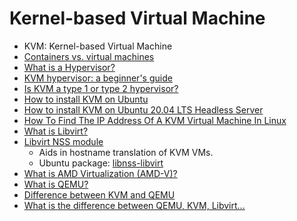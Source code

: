 # Kernel-based Virtual Machine

-   KVM: Kernel-based Virtual Machine
-   [Containers vs. virtual machines](https://www.atlassian.com/microservices/cloud-computing/containers-vs-vms)
-   [What is a Hypervisor?](https://en.wikipedia.org/wiki/Hypervisor)
-   [KVM hypervisor: a beginner's guide](https://ubuntu.com/blog/kvm-hyphervisor)
-   [Is KVM a type 1 or type 2 hypervisor?](https://serverfault.com/questions/855094/is-kvm-a-type-1-or-type-2-hypervisor)
-   [How to install KVM on Ubuntu](https://phoenixnap.com/kb/ubuntu-install-kvm)
-   [How to install KVM on Ubuntu 20.04 LTS Headless Server](https://www.cyberciti.biz/faq/how-to-install-kvm-on-ubuntu-20-04-lts-headless-server)
-   [How To Find The IP Address Of A KVM Virtual Machine In Linux](https://ostechnix.com/how-to-find-the-ip-address-of-a-kvm-virtual-machine)
-   [What is Libvirt?](https://wiki.archlinux.org/title/Libvirt)
-   [Libvirt NSS module](https://libvirt.org/nss.html)
    -   Aids in hostname translation of KVM VMs.
    -   Ubuntu package: [libnss-libvirt](https://www.ubuntuupdates.org/package/core/jammy/universe/base/libnss-libvirt)
-   [What is AMD Virtualization (AMD-V)?](https://www.techtarget.com/searchitoperations/definition/AMD-V-AMD-virtualization)
-   [What is QEMU?](https://ubuntu.com/server/docs/virtualization-qemu)
-   [Difference between KVM and QEMU](https://serverfault.com/questions/208693/difference-between-kvm-and-qemu)
-   [What is the difference between QEMU, KVM, Libvirt...](https://stackoverflow.com/questions/60907105/what-is-the-difference-between-qemu-kvm-libvirt-and-how-to-use-with-vagrant/61324275#61324275)
